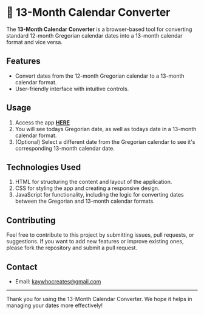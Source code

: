 # 📅 13-Month Calendar Converter

The **13-Month Calendar Converter** is a browser-based tool for converting standard 12-month Gregorian calendar dates into a 13-month calendar format and vice versa.

## Features

- Convert dates from the 12-month Gregorian calendar to a 13-month calendar format.
- User-friendly interface with intuitive controls.

## Usage

1. Access the app **[HERE](https://kay-who-codes.github.io/13-Month-Calendar-Converter/)**
2. You will see todays Gregorian date, as well as todays date in a 13-month calendar format.
3. (Optional) Select a different date from the Gregorian calendar to see it's corresponding 13-month calendar date.

## Technologies Used

1. HTML for structuring the content and layout of the application.
2. CSS for styling the app and creating a responsive design.
3. JavaScript for functionality, including the logic for converting dates between the Gregorian and 13-month calendar formats.

## Contributing

Feel free to contribute to this project by submitting issues, pull requests, or suggestions. If you want to add new features or improve existing ones, please fork the repository and submit a pull request.

## Contact

- Email: [kaywhocreates@gmail.com](mailto:kaywhocreates@gmail.com)
  
---

Thank you for using the 13-Month Calendar Converter. We hope it helps in managing your dates more effectively!
